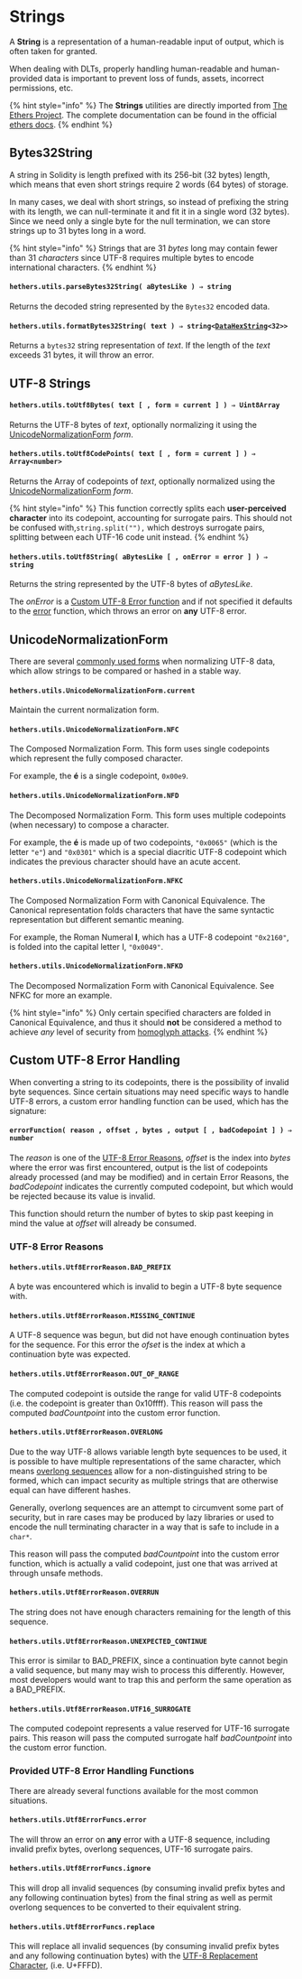 # Strings

A **String** is a representation of a human-readable input of output, which is often taken for granted.

When dealing with DLTs, properly handling human-readable and human-provided data is important to prevent loss of funds, assets, incorrect permissions, etc.

{% hint style="info" %}
The **Strings** utilities are directly imported from [The Ethers Project](https://github.com/ethers-io/ethers.js/). The complete documentation can be found in the official [ethers docs](https://docs.ethers.io/v5/api/utils/strings/).
{% endhint %}

## Bytes32String

A string in Solidity is length prefixed with its 256-bit (32 bytes) length, which means that even short strings require 2 words (64 bytes) of storage.

In many cases, we deal with short strings, so instead of prefixing the string with its length, we can null-terminate it and fit it in a single word (32 bytes). Since we need only a single byte for the null termination, we can store strings up to 31 bytes long in a word.

{% hint style="info" %}
Strings that are 31 _bytes_ long may contain fewer than 31 _characters_ since UTF-8 requires multiple bytes to encode international characters.
{% endhint %}

#### `hethers.utils.parseBytes32String( aBytesLike ) ⇒ string`

Returns the decoded string represented by the `Bytes32` encoded data.

#### `hethers.utils.formatBytes32String( text ) ⇒ string<`[`DataHexString`](byte-manipulation.md#datahexstring)`<32>>`

Returns a `bytes32` string representation of _text_. If the length of the _text_ exceeds 31 bytes, it will throw an error.

## UTF-8 Strings

#### `hethers.utils.toUtf8Bytes( text [ , form = current ] ) ⇒ Uint8Array`

Returns the UTF-8 bytes of _text_, optionally normalizing it using the [UnicodeNormalizationForm](strings.md#unicodenormalizationform) _form_.

#### `hethers.utils.toUtf8CodePoints( text [ , form = current ] ) ⇒ Array<number>`

Returns the Array of codepoints of _text_, optionally normalized using the [UnicodeNormalizationForm](strings.md#unicodenormalizationform) _form_.

{% hint style="info" %}
This function correctly splits each **user-perceived character** into its codepoint, accounting for surrogate pairs. This should not be confused with,`string.split(""),` which destroys surrogate pairs, splitting between each UTF-16 code unit instead.
{% endhint %}

#### `hethers.utils.toUtf8String( aBytesLike [ , onError = error ] ) ⇒ string`

Returns the string represented by the UTF-8 bytes of _aBytesLike_.

The _onError_ is a [Custom UTF-8 Error function](strings.md#custom-utf-8-error-handling) and if not specified it defaults to the [error](strings.md#errorfunction-reason-offset-bytes-output-badcodepoint-number) function, which throws an error on **any** UTF-8 error.

## UnicodeNormalizationForm

There are several [commonly used forms](https://en.wikipedia.org/wiki/Unicode\_equivalence) when normalizing UTF-8 data, which allow strings to be compared or hashed in a stable way.

#### `hethers.utils.UnicodeNormalizationForm.current`

Maintain the current normalization form.

#### `hethers.utils.UnicodeNormalizationForm.NFC`

The Composed Normalization Form. This form uses single codepoints which represent the fully composed character.

For example, the **é** is a single codepoint, `0x00e9`.

#### `hethers.utils.UnicodeNormalizationForm.NFD`

The Decomposed Normalization Form. This form uses multiple codepoints (when necessary) to compose a character.

For example, the **é** is made up of two codepoints, `"0x0065"` (which is the letter `"e"`) and `"0x0301"` which is a special diacritic UTF-8 codepoint which indicates the previous character should have an acute accent.

#### `hethers.utils.UnicodeNormalizationForm.NFKC`

The Composed Normalization Form with Canonical Equivalence. The Canonical representation folds characters that have the same syntactic representation but different semantic meaning.

For example, the Roman Numeral **I**, which has a UTF-8 codepoint `"0x2160"`, is folded into the capital letter I, `"0x0049"`.

#### `hethers.utils.UnicodeNormalizationForm.NFKD`

The Decomposed Normalization Form with Canonical Equivalence. See NFKC for more an example.

{% hint style="info" %}
Only certain specified characters are folded in Canonical Equivalence, and thus it should **not** be considered a method to achieve _any_ level of security from [homoglyph attacks](https://en.wikipedia.org/wiki/IDN\_homograph\_attack).
{% endhint %}

## Custom UTF-8 Error Handling

When converting a string to its codepoints, there is the possibility of invalid byte sequences. Since certain situations may need specific ways to handle UTF-8 errors, a custom error handling function can be used, which has the signature:

#### `errorFunction( reason , offset , bytes , output [ , badCodepoint ] ) ⇒ number`

The _reason_ is one of the [UTF-8 Error Reasons](strings.md#utf-8-error-reasons), _offset_ is the index into _bytes_ where the error was first encountered, output is the list of codepoints already processed (and may be modified) and in certain Error Reasons, the _badCodepoint_ indicates the currently computed codepoint, but which would be rejected because its value is invalid.

This function should return the number of bytes to skip past keeping in mind the value at _offset_ will already be consumed.

### UTF-8 Error Reasons

#### `hethers.utils.Utf8ErrorReason.BAD_PREFIX`

A byte was encountered which is invalid to begin a UTF-8 byte sequence with.

#### `hethers.utils.Utf8ErrorReason.MISSING_CONTINUE`

A UTF-8 sequence was begun, but did not have enough continuation bytes for the sequence. For this error the _ofset_ is the index at which a continuation byte was expected.

#### `hethers.utils.Utf8ErrorReason.OUT_OF_RANGE`

The computed codepoint is outside the range for valid UTF-8 codepoints (i.e. the codepoint is greater than 0x10ffff). This reason will pass the computed _badCountpoint_ into the custom error function.

#### `hethers.utils.Utf8ErrorReason.OVERLONG`

Due to the way UTF-8 allows variable length byte sequences to be used, it is possible to have multiple representations of the same character, which means [overlong sequences](https://en.wikipedia.org/wiki/UTF-8#Overlong\_encodings) allow for a non-distinguished string to be formed, which can impact security as multiple strings that are otherwise equal can have different hashes.

Generally, overlong sequences are an attempt to circumvent some part of security, but in rare cases may be produced by lazy libraries or used to encode the null terminating character in a way that is safe to include in a `char*`.

This reason will pass the computed _badCountpoint_ into the custom error function, which is actually a valid codepoint, just one that was arrived at through unsafe methods.

#### `hethers.utils.Utf8ErrorReason.OVERRUN`

The string does not have enough characters remaining for the length of this sequence.

#### `hethers.utils.Utf8ErrorReason.UNEXPECTED_CONTINUE`

This error is similar to BAD\_PREFIX, since a continuation byte cannot begin a valid sequence, but many may wish to process this differently. However, most developers would want to trap this and perform the same operation as a BAD\_PREFIX.

#### `hethers.utils.Utf8ErrorReason.UTF16_SURROGATE`

The computed codepoint represents a value reserved for UTF-16 surrogate pairs. This reason will pass the computed surrogate half _badCountpoint_ into the custom error function.

### Provided UTF-8 Error Handling Functions

There are already several functions available for the most common situations.

#### `hethers.utils.Utf8ErrorFuncs.error`

The will throw an error on **any** error with a UTF-8 sequence, including invalid prefix bytes, overlong sequences, UTF-16 surrogate pairs.

#### `hethers.utils.Utf8ErrorFuncs.ignore`

This will drop all invalid sequences (by consuming invalid prefix bytes and any following continuation bytes) from the final string as well as permit overlong sequences to be converted to their equivalent string.

#### `hethers.utils.Utf8ErrorFuncs.replace`

This will replace all invalid sequences (by consuming invalid prefix bytes and any following continuation bytes) with the [UTF-8 Replacement Character](https://en.wikipedia.org/wiki/Specials\_\(Unicode\_block\)#Replacement\_character), (i.e. U+FFFD).
